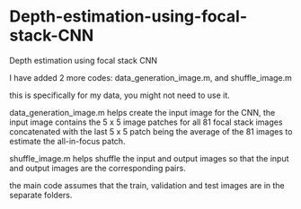 # Depth-estimation-using-focal-stack-CNN
Depth estimation using focal stack CNN

I have added 2 more codes:
data_generation_image.m, and
shuffle_image.m

this is specifically for my data, you might not need to use it.

data_generation_image.m helps create the input image for the CNN, 
the input image contains the 5 x 5 image patches for all 81 focal stack images
concatenated with the last 5 x 5 patch being the average of the 81 images to estimate the all-in-focus patch.

shuffle_image.m helps shuffle the input and output images so that the input and output images are the corresponding pairs. 

the main code assumes that the train, validation and test images are in the separate folders.


